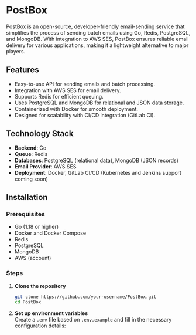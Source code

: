 # PostBox

PostBox is an open-source, developer-friendly email-sending service that simplifies the process of sending batch emails using Go, Redis, PostgreSQL, and MongoDB. With integration to AWS SES, PostBox ensures reliable email delivery for various applications, making it a lightweight alternative to major players.

## Features

- Easy-to-use API for sending emails and batch processing.
- Integration with AWS SES for email delivery.
- Supports Redis for efficient queuing.
- Uses PostgreSQL and MongoDB for relational and JSON data storage.
- Containerized with Docker for smooth deployment.
- Designed for scalability with CI/CD integration (GitLab CI).

## Technology Stack

- **Backend**: Go
- **Queue**: Redis
- **Databases**: PostgreSQL (relational data), MongoDB (JSON records)
- **Email Provider**: AWS SES
- **Deployment**: Docker, GitLab CI/CD (Kubernetes and Jenkins support coming soon)

## Installation

### Prerequisites

- Go (1.18 or higher)
- Docker and Docker Compose
- Redis
- PostgreSQL
- MongoDB
- AWS (account)

### Steps

1. **Clone the repository**

   ```bash
   git clone https://github.com/your-username/PostBox.git
   cd PostBox
   ```

2. **Set up environment variables**  
   Create a `.env` file based on `.env.example` and fill in the necessary configuration details:
